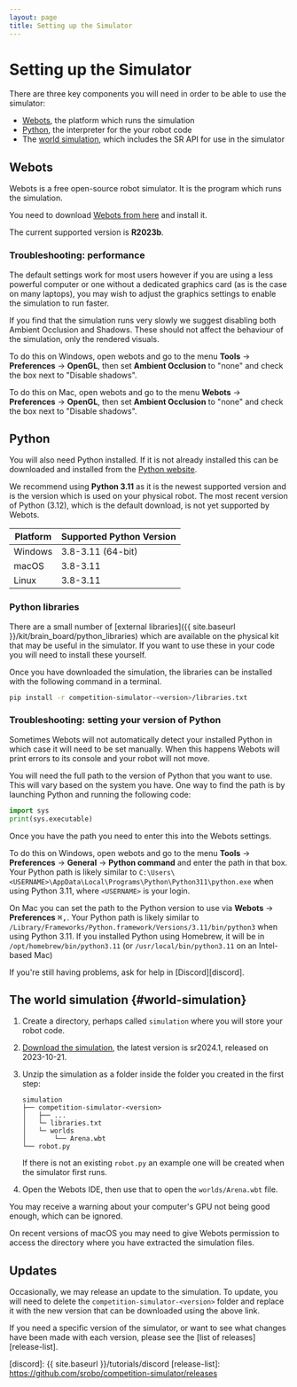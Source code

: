 ```yaml
---
layout: page
title: Setting up the Simulator
---
```


Setting up the Simulator
========================

There are three key components you will need in order to be able to use the simulator:

- [Webots](#webots), the platform which runs the simulation
- [Python](#python), the interpreter for the your robot code
- The [world simulation](#world-simulation), which includes the SR API for use in the simulator


## Webots

Webots is a free open-source robot simulator. It is the program which runs the simulation.

You need to download [Webots from here](https://cyberbotics.com/#download) and install it.

The current supported version is **R2023b**.

### Troubleshooting: performance

The default settings work for most users however if you are using a less powerful computer or one without a dedicated graphics card (as is the case on many laptops), you may wish to adjust the graphics settings to enable the simulation to run faster.

If you find that the simulation runs very slowly we suggest disabling both Ambient Occlusion and Shadows.
These should not affect the behaviour of the simulation, only the rendered visuals.

To do this on Windows, open webots and go to the menu **Tools** &rarr; **Preferences** &rarr; **OpenGL**, then set **Ambient Occlusion** to "none" and check the box next to "Disable shadows".

To do this on Mac, open webots and go to the menu **Webots** &rarr; **Preferences** &rarr; **OpenGL**, then set **Ambient Occlusion** to "none" and check the box next to "Disable shadows".

## Python

You will also need Python installed.
If it is not already installed this can be downloaded and installed from the [Python website](https://www.python.org/downloads/).

We recommend using **Python 3.11** as it is the newest supported version and is the version which is used on your physical robot.
The most recent version of Python (3.12), which is the default download, is not yet supported by Webots.

| Platform | Supported Python Version |
|----------|--------------------------|
| Windows  | 3.8-3.11 (64-bit)        |
| macOS    | 3.8-3.11                 |
| Linux    | 3.8-3.11                 |


### Python libraries

There are a small number of [external libraries]({{ site.baseurl }}/kit/brain_board/python_libraries) which are available on the physical kit that may be useful in the simulator.
If you want to use these in your code you will need to install these yourself.

Once you have downloaded the simulation, the libraries can be installed with the following command in a terminal.

~~~~~bash
pip install -r competition-simulator-<version>/libraries.txt
~~~~~


### Troubleshooting: setting your version of Python

Sometimes Webots will not automatically detect your installed Python in which case it will need to be set manually.
When this happens Webots will print errors to its console and your robot will not move.

You will need the full path to the version of Python that you want to use.
This will vary based on the system you have.
One way to find the path is by launching Python and running the following code:

~~~~~ python
import sys
print(sys.executable)
~~~~~

Once you have the path you need to enter this into the Webots settings.

To do this on Windows, open webots and go to the menu **Tools** &rarr; **Preferences** &rarr; **General** &rarr; **Python command** and enter the path in that box.
Your Python path is likely similar to `C:\Users\<USERNAME>\AppData\Local\Programs\Python\Python311\python.exe` when using Python 3.11, where `<USERNAME>` is your login.

On Mac you can set the path to the Python version to use via **Webots** &rarr; **Preferences** <kbd>⌘</kbd><kbd>,</kbd>.
Your Python path is likely similar to `/Library/Frameworks/Python.framework/Versions/3.11/bin/python3` when using Python 3.11.
If you installed Python using Homebrew, it will be in `/opt/homebrew/bin/python3.11` (or `/usr/local/bin/python3.11` on an Intel-based Mac)

If you're still having problems, ask for help in [Discord][discord].


## The world simulation {#world-simulation}

1. Create a directory, perhaps called `simulation` where you will store your robot code.
2. [Download the simulation](https://github.com/srobo/competition-simulator/releases/download/sr2024.1/competition-simulator-sr2024.1.zip), the latest version is sr2024.1, released on 2023-10-21.
3. Unzip the simulation as a folder inside the folder you created in the first step:
    ```
    simulation
    ├── competition-simulator-<version>
    │   ├── ...
    │   └─ libraries.txt
    │   └─ worlds
    │       └── Arena.wbt
    └── robot.py
    ```
    If there is not an existing `robot.py` an example one will be created when the simulator first runs.

4. Open the Webots IDE, then use that to open the `worlds/Arena.wbt` file.

You may receive a warning about your computer's GPU not being good enough, which can be ignored.

<div class="info">
On recent versions of macOS you may need to give Webots permission to access the directory where you have extracted the simulation files.
</div>


## Updates

Occasionally, we may release an update to the simulation.
To update, you will need to delete the `competition-simulator-<version>` folder and replace it with the new version that can be downloaded using the above link.

If you need a specific version of the simulator, or want to see what changes have been made with each version, please see the [list of releases][release-list].

[discord]: {{ site.baseurl }}/tutorials/discord
[release-list]: https://github.com/srobo/competition-simulator/releases
